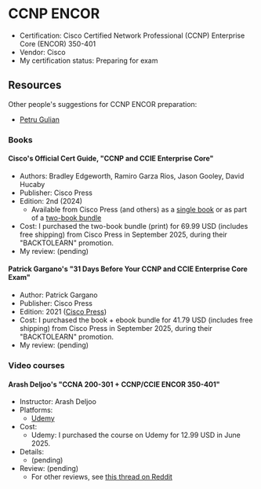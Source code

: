 # CCNP ENCOR

- Certification: Cisco Certified Network Professional (CCNP) Enterprise Core (ENCOR) 350-401
- Vendor: Cisco
- My certification status: Preparing for exam



## Resources

Other people's suggestions for CCNP ENCOR preparation:

- [Petru Gulian](https://gulian.uk/how-to-prepare-for-the-ccnp-encor-exam/)

### Books

#### Cisco's Official Cert Guide, "CCNP and CCIE Enterprise Core"

- Authors: Bradley Edgeworth, Ramiro Garza Rios, Jason Gooley, David Hucaby
- Publisher: Cisco Press
- Edition: 2nd (2024)
    - Available from Cisco Press (and others) as a [single book](https://www.ciscopress.com/store/ccnp-and-ccie-enterprise-core-encor-350-401-official-9780138216764) or as part of a [two-book bundle](https://www.ciscopress.com/store/ccnp-enterprise-core-encor-350-401-and-advanced-routing-9780138201548)
- Cost: I purchased the two-book bundle (print) for 69.99 USD (includes free shipping) from Cisco Press in September 2025, during their "BACKTOLEARN" promotion.
- My review: (pending)

#### Patrick Gargano's "31 Days Before Your CCNP and CCIE Enterprise Core Exam"

- Author: Patrick Gargano
- Publisher: Cisco Press
- Edition: 2021 ([Cisco Press](https://www.ciscopress.com/store/31-days-before-your-ccnp-and-ccie-enterprise-core-exam-9780136965220))
- Cost: I purchased the book + ebook bundle for 41.79 USD (includes free shipping) from Cisco Press in September 2025, during their "BACKTOLEARN" promotion.
- My review: (pending)



### Video courses

#### Arash Deljoo's "CCNA 200-301 + CCNP/CCIE ENCOR 350-401"

- Instructor: Arash Deljoo
- Platforms:
    - [Udemy](https://www.udemy.com/course/ccna-200-301-ccnpccie-encor-350-401-by-arash-deljoo)
- Cost:
    - Udemy: I purchased the course on Udemy for 12.99 USD in June 2025.
- Details:
    - (pending)
- Review: (pending)
    - For other reviews, see [this thread on Reddit](https://www.reddit.com/r/ccnp/comments/1nno3v7/arash_deljoo_course/)
